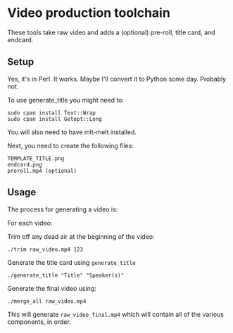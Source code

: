# Video production toolchain

These tools take raw video and adds a (optional) pre-roll, title card, and endcard.

## Setup

Yes, it's in Perl. It works. Maybe I'll convert it to Python some day.
Probably not.

To use generate_title you might need to:

    sudo cpan install Text::Wrap
    sudo cpan install Getopt::Long

You will also need to have mlt-melt installed.

Next, you need to create the following files:

    TEMPLATE_TITLE.png
    endcard.png
    preroll.mp4 (optional)

## Usage

The process for generating a video is:

For each video:

Trim off any dead air at the beginning of the video:

    ./trim raw_video.mp4 123

Generate the title card using `generate_title`

    ./generate_title "Title" "Speaker(s)"

Generate the final video using:

    ./merge_all raw_video.mp4

This will generate `raw_video_final.mp4` which will contain all of the
various components, in order.

